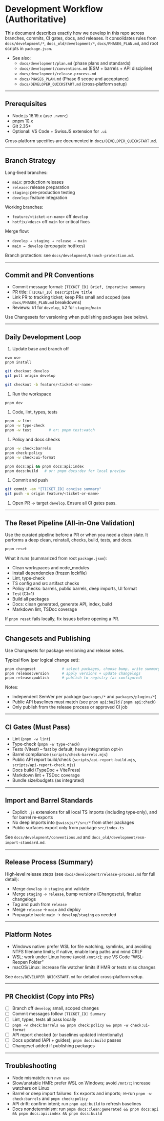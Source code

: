 <!--
Copyright (c) 2024 Themba Mzumara
This file is part of SwissJS Framework. All rights reserved.
Licensed under the MIT License. See LICENSE in the project root for license information.
-->

# Development Workflow (Authoritative)

This document describes exactly how we develop in this repo across branches, commits, CI gates, docs, and releases. It consolidates rules from `docs/development/*`, `docs_old/development/*`, `docs/PHASE6_PLAN.md`, and root scripts in `package.json`.

- See also:
  - `docs/development/plan.md` (phase plans and standards)
  - `docs/development/conventions.md` (ESM + barrels + API discipline)
  - `docs/development/release-process.md`
  - `docs/PHASE6_PLAN.md` (Phase 6 scope and acceptance)
  - `docs/DEVELOPER_QUICKSTART.md` (cross‑platform setup)

---

## Prerequisites

- Node.js 18.19.x (use `.nvmrc`)
- pnpm 10.x
- Git 2.35+
- Optional: VS Code + SwissJS extension for `.ui`

Cross‑platform specifics are documented in `docs/DEVELOPER_QUICKSTART.md`.

---

## Branch Strategy

Long‑lived branches:

- `main`: production releases
- `release`: release preparation
- `staging`: pre‑production testing
- `develop`: feature integration

Working branches:

- `feature/<ticket-or-name>` off `develop`
- `hotfix/<desc>` off `main` for critical fixes

Merge flow:

- `develop → staging → release → main`
- `main → develop` (propagate hotfixes)

Branch protection: see `docs/development/branch-protection.md`.

---

## Commit and PR Conventions

- Commit message format: `[TICKET_ID] Brief, imperative summary`
- PR title: `[TICKET_ID] Descriptive title`
- Link PR to tracking ticket; keep PRs small and scoped (see `docs/PHASE6_PLAN.md` breakdowns)
- Reviews: ≥1 for `develop`, ≥2 for `staging`/`main`

Use Changesets for versioning when publishing packages (see below).

---

## Daily Development Loop

1. Update base and branch off

```bash
nvm use
pnpm install

git checkout develop
git pull origin develop

git checkout -b feature/<ticket-or-name>
```

1. Run the workspace

```bash
pnpm dev
```

1. Code, lint, types, tests

```bash
pnpm -w lint
pnpm -w type-check
pnpm -w test        # or: pnpm test:watch
```

1. Policy and docs checks

```bash
pnpm -w check:barrels
pnpm check:policy
pnpm -w check:ui-format

pnpm docs:api && pnpm docs:api:index
pnpm docs:build   # or: pnpm docs:dev for local preview
```

1. Commit and push

```bash
git commit -am "[TICKET_ID] concise summary"
git push -u origin feature/<ticket-or-name>
```

1. Open PR → target `develop`. Ensure all CI gates pass.

---

## The Reset Pipeline (All‑in‑One Validation)

Use the curated pipeline before a PR or when you need a clean slate. It performs a deep clean, reinstall, checks, build, tests, and docs.

```bash
pnpm reset
```

What it runs (summarized from root `package.json`):

- Clean workspaces and node_modules
- Install dependencies (frozen lockfile)
- Lint, type‑check
- TS config and src artifact checks
- Policy checks: barrels, public barrels, deep imports, UI format
- Test (CI=1)
- Build all packages
- Docs: clean generated, generate API, index, build
- Markdown lint, TSDoc coverage

If `pnpm reset` fails locally, fix issues before opening a PR.

---

## Changesets and Publishing

Use Changesets for package versioning and release notes.

Typical flow (per logical change set):

```bash
pnpm changeset            # select packages, choose bump, write summary
pnpm release:version      # apply versions + update changelogs
pnpm release:publish      # publish to registry (as configured)
```

Notes:

- Independent SemVer per package (`packages/*` and `packages/plugins/*`)
- Public API baselines must match (see `pnpm api:build` / `pnpm api:check`)
- Only publish from the release process or approved CI job

---

## CI Gates (Must Pass)

- Lint (`pnpm -w lint`)
- Type‑check (`pnpm -w type-check`)
- Tests (Vitest) – fast by default; heavy integration opt‑in
- Barrel compliance (`scripts/check-barrels.mjs`)
- Public API report build/check (`scripts/api-report-build.mjs`, `scripts/api-report-check.mjs`)
- Docs build (TypeDoc + VitePress)
- Markdown lint + TSDoc coverage
- Bundle size/budgets (as integrated)

---

## Import and Barrel Standards

- Explicit `.js` extensions for all local TS imports (including type‑only), and for barrel re‑exports
- No deep imports into `@swissjs/*/src/*` from other packages
- Public surfaces export only from package `src/index.ts`

See `docs/development/conventions.md` and `docs_old/development/esm-import-standard.md`.

---

## Release Process (Summary)

High‑level release steps (see `docs/development/release-process.md` for full detail):

- Merge `develop` → `staging` and validate
- Merge `staging` → `release`, bump versions (Changesets), finalize changelogs
- Tag and push from `release`
- Merge `release` → `main` and deploy
- Propagate back: `main` → `develop`/`staging` as needed

---

## Platform Notes

- Windows native: prefer WSL for file watching, symlinks, and avoiding NTFS filename limits; if native, enable long paths and mind CRLF
- WSL: work under Linux home (avoid `/mnt/c`); use VS Code “WSL: Reopen Folder”
- macOS/Linux: increase file watcher limits if HMR or tests miss changes

See `docs/DEVELOPER_QUICKSTART.md` for detailed cross‑platform setup.

---

## PR Checklist (Copy into PRs)

- [ ] Branch off `develop`; small, scoped changes
- [ ] Commit messages follow `[TICKET_ID] Summary`
- [ ] Lint, types, tests all pass locally
- [ ] `pnpm -w check:barrels && pnpm check:policy && pnpm -w check:ui-format`
- [ ] API report checked (or baselines updated intentionally)
- [ ] Docs updated (API + guides); `pnpm docs:build` passes
- [ ] Changeset added if publishing packages

---

## Troubleshooting

- Node mismatch: run `nvm use`
- Slow/unstable HMR: prefer WSL on Windows; avoid `/mnt/c`; increase watchers on Linux
- Barrel or deep import failures: fix exports and imports; re‑run `pnpm -w check:barrels` and `pnpm check:policy`
- API drift: confirm intent; run `pnpm api:build` to refresh baselines
- Docs nondeterminism: run `pnpm docs:clean:generated && pnpm docs:api && pnpm docs:api:index && pnpm docs:build`
